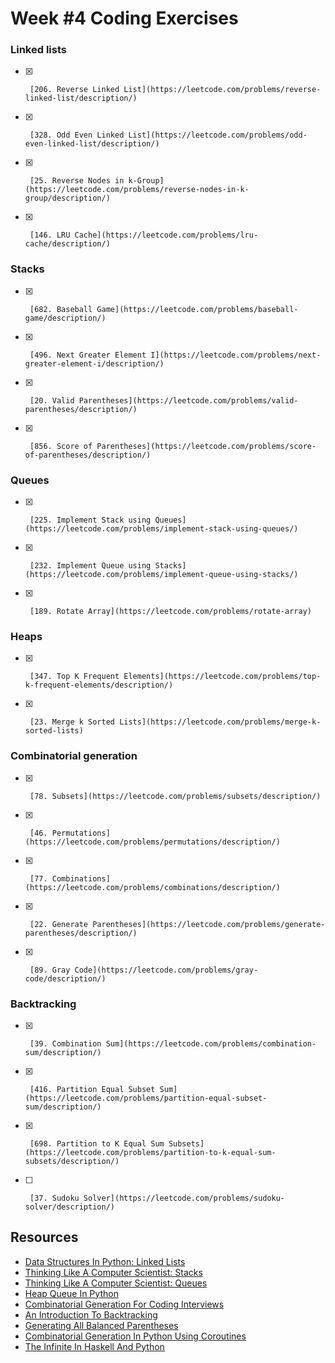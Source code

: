 # Week #4 Coding Exercises


### Linked lists
- [x]      [206. Reverse Linked List](https://leetcode.com/problems/reverse-linked-list/description/)
- [x]      [328. Odd Even Linked List](https://leetcode.com/problems/odd-even-linked-list/description/)
- [x]      [25. Reverse Nodes in k-Group](https://leetcode.com/problems/reverse-nodes-in-k-group/description/)
- [x]      [146. LRU Cache](https://leetcode.com/problems/lru-cache/description/)


### Stacks
- [x]      [682. Baseball Game](https://leetcode.com/problems/baseball-game/description/)        
- [x]      [496. Next Greater Element I](https://leetcode.com/problems/next-greater-element-i/description/)        
- [x]      [20. Valid Parentheses](https://leetcode.com/problems/valid-parentheses/description/)        
- [x]      [856. Score of Parentheses](https://leetcode.com/problems/score-of-parentheses/description/)        


### Queues
- [x]      [225. Implement Stack using Queues](https://leetcode.com/problems/implement-stack-using-queues/)
- [x]      [232. Implement Queue using Stacks](https://leetcode.com/problems/implement-queue-using-stacks/)
- [x]      [189. Rotate Array](https://leetcode.com/problems/rotate-array)


### Heaps
- [x]      [347. Top K Frequent Elements](https://leetcode.com/problems/top-k-frequent-elements/description/)
- [x]      [23. Merge k Sorted Lists](https://leetcode.com/problems/merge-k-sorted-lists)


### Combinatorial generation
- [x]      [78. Subsets](https://leetcode.com/problems/subsets/description/)
- [x]      [46. Permutations](https://leetcode.com/problems/permutations/description/)
- [x]      [77. Combinations](https://leetcode.com/problems/combinations/description/)
- [x]      [22. Generate Parentheses](https://leetcode.com/problems/generate-parentheses/description/)
- [x]      [89. Gray Code](https://leetcode.com/problems/gray-code/description/)


### Backtracking
- [x]      [39. Combination Sum](https://leetcode.com/problems/combination-sum/description/)
- [x]      [416. Partition Equal Subset Sum](https://leetcode.com/problems/partition-equal-subset-sum/description/)
- [x]      [698. Partition to K Equal Sum Subsets](https://leetcode.com/problems/partition-to-k-equal-sum-subsets/description/)
- [ ]      [37. Sudoku Solver](https://leetcode.com/problems/sudoku-solver/description/)


##  Resources

*   [Data Structures In Python: Linked Lists](https://medium.com/@kojinoshiba/data-structures-in-python-series-1-linked-lists-d9f848537b4d)
*   [Thinking Like A Computer Scientist: Stacks](http://openbookproject.net/thinkcs/python/english3e/stacks.html)
*   [Thinking Like A Computer Scientist: Queues](http://openbookproject.net/thinkcs/python/english3e/queues.html)
*   [Heap Queue In Python](https://www.geeksforgeeks.org/heap-queue-or-heapq-in-python/)
*   [Combinatorial Generation For Coding Interviews](https://sahandsaba.com/combinatorial-generation-for-coding-interviews-in-python.html)
*   [An Introduction To Backtracking](https://www.dailycodingproblem.com/blog/an-introduction-to-backtracking/)
*   [Generating All Balanced Parentheses](https://sahandsaba.com/interview-question-generating-all-balanced-parentheses.html)
*   [Combinatorial Generation In Python Using Coroutines](https://sahandsaba.com/combinatorial-generation-using-coroutines-in-python.html)
*   [The Infinite In Haskell And Python](https://sahandsaba.com/the-infinite-in-haskell-and-python.html)
